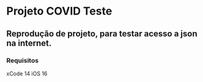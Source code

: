 #  Projeto COVID Teste
## Reprodução de projeto, para testar acesso a json na internet.

### Requisitos
xCode 14
iOS 16

